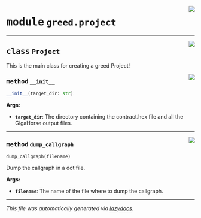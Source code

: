 <!-- markdownlint-disable -->

<a href="https://github.com/ucsb-seclab/greed/tree/main/greed/project.py#L0"><img align="right" style="float:right;" src="https://img.shields.io/badge/-source-cccccc?style=flat-square"></a>

# <kbd>module</kbd> `greed.project`






---

<a href="https://github.com/ucsb-seclab/greed/tree/main/greed/project.py#L14"><img align="right" style="float:right;" src="https://img.shields.io/badge/-source-cccccc?style=flat-square"></a>

## <kbd>class</kbd> `Project`
This is the main class for creating a greed Project! 

<a href="https://github.com/ucsb-seclab/greed/tree/main/greed/project.py#L18"><img align="right" style="float:right;" src="https://img.shields.io/badge/-source-cccccc?style=flat-square"></a>

### <kbd>method</kbd> `__init__`

```python
__init__(target_dir: str)
```



**Args:**
 
 - <b>`target_dir`</b>:  The directory containing the contract.hex file and  all the GigaHorse output files. 




---

<a href="https://github.com/ucsb-seclab/greed/tree/main/greed/project.py#L57"><img align="right" style="float:right;" src="https://img.shields.io/badge/-source-cccccc?style=flat-square"></a>

### <kbd>method</kbd> `dump_callgraph`

```python
dump_callgraph(filename)
```

Dump the callgraph in a dot file. 

**Args:**
 
 - <b>`filename`</b>:  The name of the file where to dump the callgraph. 




---

_This file was automatically generated via [lazydocs](https://github.com/ml-tooling/lazydocs)._
